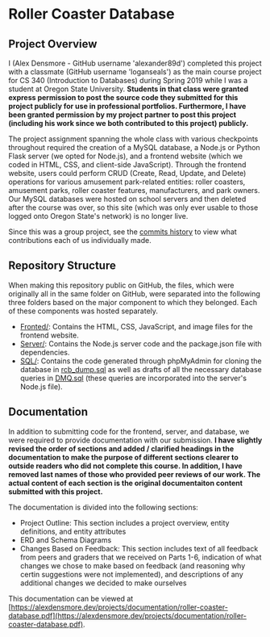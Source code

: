 # Roller Coaster Database

## Project Overview

I (Alex Densmore - GitHub username 'alexander89d') completed this project with a classmate (GitHub username 'loganseals') as the main course project for CS 340 (Introduction to Databases) during Spring 2019 while I was a student at Oregon State University. **Students in that class were granted express permission to post the source code they submitted for this project publicly for use in professional portfolios. Furthermore, I have been granted permission by my project partner to post this project (including his work since we both contributed to this project) publicly.**

The project assignment spanning the whole class with various checkpoints throughout required the creation of a MySQL database, a Node.js or Python Flask server (we opted for Node.js), and a frontend website (which we coded in HTML, CSS, and client-side JavaScript). Through the frontend website, users could perform CRUD (Create, Read, Update, and Delete) operations for various amusement park-related entities: roller coasters, amusement parks, roller coaster features, manufacturers, and park owners. Our MySQL databases were hosted on school servers and then deleted after the course was over, so this site (which was only ever usable to those logged onto Oregon State's network) is no longer live.

Since this was a group project, see the [commits history](https://github.com/alexander89d/roller-coaster-database/commits/master) to view what contributions each of us individually made.

## Repository Structure

When making this repository public on GitHub, the files, which were originally all in the same folder on GitHub, were separated into the following three folders based on the major component to which they belonged. Each of these components was hosted separately.
- [Fronted/](Frontend/): Contains the HTML, CSS, JavaScript, and image files for the frontend website.
- [Server/](Server/): Contains the Node.js server code and the package.json file with dependencies.
- [SQL/](SQL/): Contains the code generated through phpMyAdmin for cloning the database in [rcb_dump.sql](SQL/rcb_dump.sql) as well as drafts of all the necessary database queries in [DMQ.sql](SQL/DMQ.sql) (these queries are incorporated into the server's Node.js file).

## Documentation

In addition to submitting code for the frontend, server, and database, we were required to provide documentation with our submission. **I have slightly revised the order of sections and added / clarified headings in the documentation to make the purpose of different sections clearer to outside readers who did not complete this course. In addition, I have removed last names of those who provided peer reviews of our work. The actual content of each section is the original documentaiton content submitted with this project.** 

The documentation is divided into the following sections:
- Project Outline: This section includes a project overview, entity definitions, and entity attributes
- ERD and Schema Diagrams
- Changes Based on Feedback: This section includes text of all feedback from peers and graders that we received on Parts 1-6, indication of what changes we chose to make based on feedback (and reasoning why certin suggestions were not implemented), and descriptions of any additional changes we decided to make ourselves

This documentation can be viewed at [https://alexdensmore.dev/projects/documentation/roller-coaster-database.pdf](https://alexdensmore.dev/projects/documentation/roller-coaster-database.pdf).
